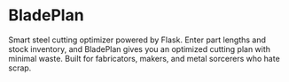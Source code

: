 # BladePlan
Smart steel cutting optimizer powered by Flask. Enter part lengths and stock inventory, and BladePlan gives you an optimized cutting plan with minimal waste. Built for fabricators, makers, and metal sorcerers who hate scrap.

